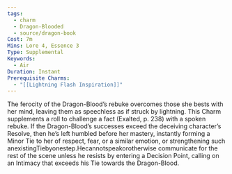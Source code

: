 ```yaml
---
tags:
  - charm
  - Dragon-Blooded
  - source/dragon-book
Cost: 7m
Mins: Lore 4, Essence 3
Type: Supplemental
Keywords:
  - Air
Duration: Instant
Prerequisite Charms:
  - "[[Lightning Flash Inspiration]]"
---
```

The ferocity of the Dragon-Blood’s rebuke overcomes those she bests with her mind, leaving them as speechless as if struck by lightning. This Charm supplements a roll to challenge a fact (Exalted, p. 238) with a spoken rebuke. If the Dragon-Blood’s successes exceed the deceiving character’s Resolve, then he’s left humbled before her mastery, instantly forming a Minor Tie to her of respect, fear, or a similar emotion, or strengthening such anexistingTiebyonestep.Hecannotspeakorotherwise communicate for the rest of the scene unless he resists by entering a Decision Point, calling on an Intimacy that exceeds his Tie towards the Dragon-Blood.